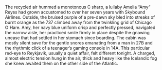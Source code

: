 The recycled air hummed a monotonous C sharp, a lullaby Amelia “Amy” Reyes had grown accustomed to over her seven years with Skybound Airlines.  Outside, the bruised purple of a pre-dawn sky bled into streaks of burnt orange as the 737 climbed away from the twinkling grid of Chicago O'Hare.  Amy, her navy blue uniform crisp and perfectly pressed, navigated the narrow aisle, her practiced smile firmly in place despite the gnawing unease that had settled in her stomach since boarding.  The cabin was mostly silent save for the gentle snores emanating from a man in 27B and the rhythmic click of a teenager’s gaming console in 14A.  This particular red-eye to Reykjavik, usually a quiet affair, felt different tonight.  A charged, almost electric tension hung in the air, thick and heavy like the Icelandic fog she knew awaited them on the other side of the Atlantic.
